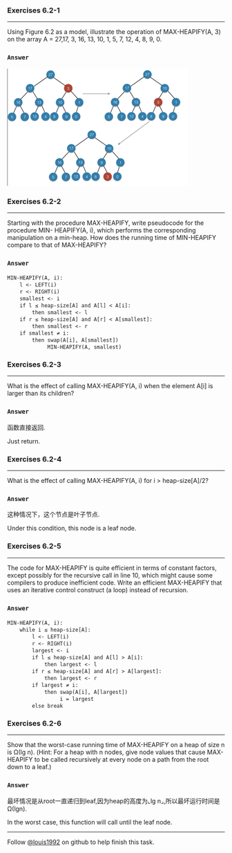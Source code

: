 ### Exercises 6.2-1
***
Using Figure 6.2 as a model, illustrate the operation of MAX-HEAPIFY(A, 3) on the array A = 27,17, 3, 16, 13, 10, 1, 5, 7, 12, 4, 8, 9, 0.


### `Answer`
![](./repo/s2/1.png)


### Exercises 6.2-2
***
Starting with the procedure MAX-HEAPIFY, write pseudocode for the procedure MIN- HEAPIFY(A, i), which performs the corresponding manipulation on a min-heap. How does the running time of MIN-HEAPIFY compare to that of MAX-HEAPIFY?


### `Answer`

	MIN-HEAPIFY(A, i):
		l <- LEFT(i)
		r <- RIGHT(i)
		smallest <- i
		if l ≤ heap-size[A] and A[l] < A[i]:
			then smallest <- l
		if r ≤ heap-size[A] and A[r] < A[smallest]:
			then smallest <- r
		if smallest ≠ i:
			then swap(A[i], A[smallest])
			     MIN-HEAPIFY(A, smallest)

### Exercises 6.2-3
***
What is the effect of calling MAX-HEAPIFY(A, i) when the element A[i] is larger than its children?

### `Answer`
函数直接返回.

Just return.

### Exercises 6.2-4
***
What is the effect of calling MAX-HEAPIFY(A, i) for i > heap-size[A]/2?

### `Answer`
这种情况下，这个节点是叶子节点.

Under this condition, this node is a leaf node.

### Exercises 6.2-5
***
The code for MAX-HEAPIFY is quite efficient in terms of constant factors, except possibly for the recursive call in line 10, which might cause some compilers to produce inefficient code. Write an efficient MAX-HEAPIFY that uses an iterative control construct (a loop) instead of recursion.

### `Answer`

	MIN-HEAPIFY(A, i):
		while i ≤ heap-size[A]:
			l <- LEFT(i)
			r <- RIGHT(i)
			largest <- i
			if l ≤ heap-size[A] and A[l] > A[i]:
				then largest <- l
			if r ≤ heap-size[A] and A[r] > A[largest]:
				then largest <- r
			if largest ≠ i:
				then swap(A[i], A[largest])
					 i = largest
			else break

### Exercises 6.2-6
***
Show that the worst-case running time of MAX-HEAPIFY on a heap of size n is Ω(lg n). (Hint: For a heap with n nodes, give node values that cause MAX-HEAPIFY to be called recursively at every node on a path from the root down to a leaf.)

### `Answer`
最坏情况是从root一直递归到leaf,因为heap的高度为⌞lg n⌟,所以最坏运行时间是Ω(lgn).

In the worst case, this function will call until the leaf node.

***
Follow [@louis1992](https://github.com/gzc) on github to help finish this task.

